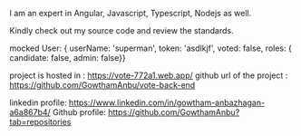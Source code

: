 I am an expert in Angular, Javascript, Typescript, Nodejs as well.

Kindly check out my source code and review the standards.

mocked User: { userName: 'superman', token: 'asdlkjf', voted: false, roles: { candidate: false, admin: false}}

project is hosted in : https://vote-772a1.web.app/ github url of the project : https://github.com/GowthamAnbu/vote-back-end

linkedin profile: https://www.linkedin.com/in/gowtham-anbazhagan-a6a867b4/ Github profile: https://github.com/GowthamAnbu?tab=repositories